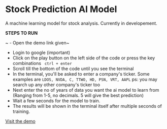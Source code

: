 
# Stock Prediction AI Model

A machine learning model for stock analysis. Currently in developement.

**STEPS TO RUN**

~ - Open the demo link given~
 - Login to google (important) 
 - Click on the play button on the left side of the code or press the key combinations ` ctrl + enter` 
 - Scroll till the bottom of the code until you see the terminal 
 - In the terminal, you'll be asked to enter a company's ticker. Some examples are ` LDOS, NVDA, C, TTWO, HD, PSN, VRT, AAPL `
 ps: you may search up any other company's ticker too
 - Next enter the no of years of data you want the ai model to learn from (Ranging from 1-5, no decimals. 5 will give the best prediction)
 - Wait a few seconds for the model to train.
 - The results will be shown in the terminal itself after multiple seconds of training.

[Visit the demo](https://colab.research.google.com/drive/1xpMErmFwnoKFlWPugvbqzFJs0a6dhQsa?usp=sharing)
 
